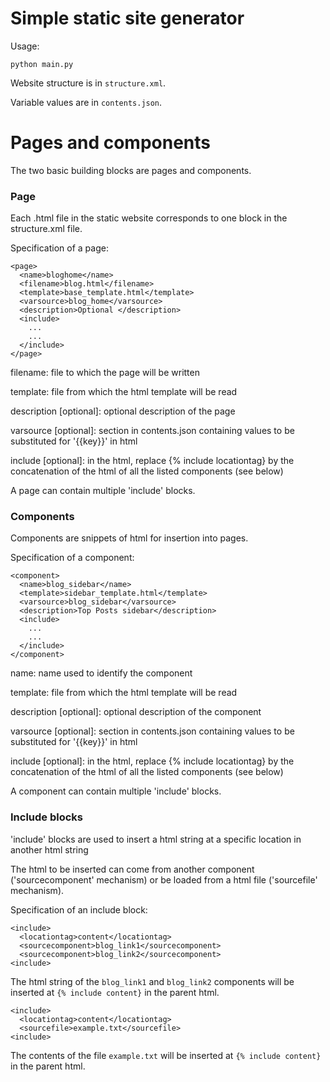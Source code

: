 # Simple static site generator

Usage:
```
python main.py
```

Website structure is in `structure.xml`.

Variable values are in `contents.json`.

# Pages and components

The two basic building blocks are pages and components.

### Page

Each .html file in the static website corresponds to one <page> block in the structure.xml file.

Specification of a page:
```
<page>
  <name>bloghome</name>
  <filename>blog.html</filename>
  <template>base_template.html</template>
  <varsource>blog_home</varsource>
  <description>Optional </description>
  <include>
    ...
    ...
  </include>
</page>
```

filename: file to which the page will be written

template: file from which the html template will be read

description [optional]: optional description of the page

varsource [optional]: section in contents.json containing values
                      to be substituted for '{{key}}' in html

include [optional]: in the html, replace {% include locationtag}
                    by the concatenation of the html of all the listed
                    components (see below)

A page can contain multiple 'include' blocks.

### Components

Components are snippets of html for insertion into pages.

Specification of a component:
```
<component>
  <name>blog_sidebar</name>
  <template>sidebar_template.html</template>
  <varsource>blog_sidebar</varsource>
  <description>Top Posts sidebar</description>
  <include>
    ...
    ...
  </include>
</component>
```

name: name used to identify the component

template: file from which the html template will be read

description [optional]: optional description of the component

varsource [optional]: section in contents.json containing values
                      to be substituted for '{{key}}' in html

include [optional]: in the html, replace {% include locationtag}
                    by the concatenation of the html of all the listed
                    components (see below)

A component can contain multiple 'include' blocks.

### Include blocks

'include' blocks are used to insert a html string at a specific location in another html string

The html to be inserted can come from another component ('sourcecomponent' mechanism) or be loaded from a html file ('sourcefile' mechanism).

Specification of an include block:
```
<include>
  <locationtag>content</locationtag>
  <sourcecomponent>blog_link1</sourcecomponent>
  <sourcecomponent>blog_link2</sourcecomponent>
<include>
```

The html string of the `blog_link1` and `blog_link2` components will be inserted at `{% include content}` in the parent html.

```
<include>
  <locationtag>content</locationtag>
  <sourcefile>example.txt</sourcefile>
<include>
```

The contents of the file `example.txt` will be inserted at `{% include content}` in the parent html.
